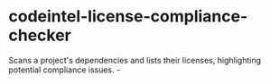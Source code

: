 # codeintel-license-compliance-checker
Scans a project's dependencies and lists their licenses, highlighting potential compliance issues. -
